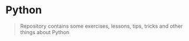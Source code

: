 # Python

> Repository contains some exercises, lessons, tips, tricks and other things 
> about Python
